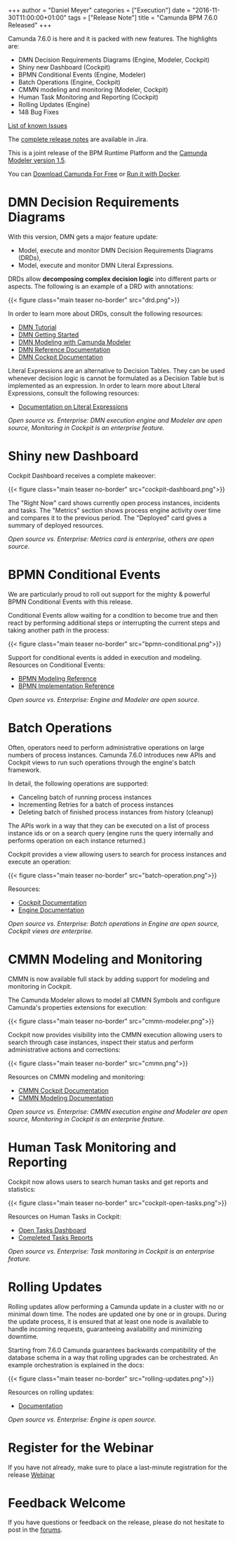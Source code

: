 +++
author = "Daniel Meyer"
categories = ["Execution"]
date = "2016-11-30T11:00:00+01:00"
tags = ["Release Note"]
title = "Camunda BPM 7.6.0 Released"
+++

Camunda 7.6.0 is here and it is packed with new features. The highlights are:

* DMN Decision Requirements Diagrams (Engine, Modeler, Cockpit)
* Shiny new Dashboard (Cockpit)
* BPMN Conditional Events (Engine, Modeler)
* Batch Operations (Engine, Cockpit)
* CMMN modeling and monitoring (Modeler, Cockpit)
* Human Task Monitoring and Reporting (Cockpit)
* Rolling Updates (Engine)
* 148 Bug Fixes

[List of known Issues](https://jira.camunda.com/issues/?jql=affectedVersion%20%3D%207.6.0)

The [complete release notes](https://jira.camunda.com/secure/ReleaseNote.jspa?projectId=10230&version=14490) are available in Jira.

This is a joint release of the BPM Runtime Platform and the [Camunda Modeler version 1.5](http://blog.camunda.org/post/2016/11/camunda-modeler-015-released/).

You can [Download Camunda For Free](https://camunda.org/download/)
or [Run it with Docker](https://hub.docker.com/r/camunda/camunda-bpm-platform/).

# DMN Decision Requirements Diagrams

With this version, DMN gets a major feature update:

* Model, execute and monitor DMN Decision Requirements Diagrams (DRDs),
* Model, execute and monitor DMN Literal Expressions.

DRDs allow **decomposing complex decision logic** into different parts or aspects. The following is an example of a DRD with annotations:

{{< figure class="main teaser no-border" src="drd.png">}}

In order to learn more about DRDs, consult the following resources:

* [DMN Tutorial](https://camunda.org/dmn/tutorial/#drd)
* [DMN Getting Started](https://docs.camunda.org/get-started/dmn11/)
* [DMN Modeling with Camunda Modeler](https://docs.camunda.org/manual/7.6/modeler/camunda-modeler/dmn/)
* [DMN Reference Documentation](https://docs.camunda.org/manual/7.6/reference/dmn11/drg/)
* [DMN Cockpit Documentation](https://docs.camunda.org/manual/7.6/webapps/cockpit/dmn/)

Literal Expressions are an alternative to Decision Tables. They can be used whenever decision logic is cannot be formulated as a Decision Table but is implemented as an expression. In order to learn more about Literal Expressions, consult the following resources:

* [Documentation on Literal Expressions](https://docs.camunda.org/manual/7.6/reference/dmn11/decision-literal-expression/)

_Open source vs. Enterprise: DMN execution engine and Modeler are open source, Monitoring in Cockpit is an enterprise feature._

# Shiny new Dashboard

Cockpit Dashboard receives a complete makeover:

{{< figure class="main teaser no-border" src="cockpit-dashboard.png">}}

The "Right Now" card shows currently open process instances, incidents and tasks. The "Metrics" section shows process engine activity over time and compares it to the previous period. The "Deployed" card gives a summary of deployed resources.

_Open source vs. Enterprise: Metrics card is enterprise, others are open source._

# BPMN Conditional Events

We are particularly proud to roll out support for the mighty & powerful BPMN Conditional Events with this release.

Conditional Events allow waiting for a condition to become true and then react by performing additional steps or interrupting the current steps and taking another path in the process:

{{< figure class="main teaser no-border" src="bpmn-conditional.png">}}

Support for conditional events is added in execution and modeling. Resources on Conditional Events:

* [BPMN Modeling Reference](https://camunda.org/bpmn/reference/#events-conditional)
* [BPMN Implementation Reference](https://docs.camunda.org/manual/7.6/reference/bpmn20/events/conditional-events/)

_Open source vs. Enterprise: Engine and Modeler are open source._

# Batch Operations

Often, operators need to perform administrative operations on large numbers of process instances. Camunda 7.6.0 introduces new APIs and Cockpit views to run such operations through the engine's batch framework.

In detail, the following operations are supported:

* Canceling batch of running process instances
* Incrementing Retries for a batch of process instances
* Deleting batch of finished process instances from history (cleanup)

The APIs work in a way that they can be executed on a list of process instance ids or on a search query (engine runs the query internally and performs operation on each instance returned.)

Cockpit provides a view allowing users to search for process instances and execute an operation:

{{< figure class="main teaser no-border" src="batch-operation.png">}}

Resources:

* [Cockpit Documentation](https://docs.camunda.org/manual/7.6/webapps/cockpit/batch/)
* [Engine Documentation](https://docs.camunda.org/manual/7.6/user-guide/process-engine/batch/)

_Open source vs. Enterprise: Batch operations in Engine are open source, Cockpit views are enterprise._

# CMMN Modeling and Monitoring

CMMN is now available full stack by adding support for modeling and monitoring in Cockpit.

The Camunda Modeler allows to model all CMMN Symbols and configure Camunda's properties extensions for execution:

{{< figure class="main teaser no-border" src="cmmn-modeler.png">}}

Cockpit now provides visibility into the CMMN execution allowing users to search through case instances, inspect their status and perform administrative actions and corrections:

{{< figure class="main teaser no-border" src="cmmn.png">}}

Resources on CMMN modeling and monitoring:

* [CMMN Cockpit Documentation](https://docs.camunda.org/manual/7.6/webapps/cockpit/cmmn/)
* [CMMN Modeling Documentation](https://docs.camunda.org/manual/7.6/modeler/camunda-modeler/cmmn/)

_Open source vs. Enterprise: CMMN execution engine and Modeler are open source, Monitoring in Cockpit is an enterprise feature._

# Human Task Monitoring and Reporting

Cockpit now allows users to search human tasks and get reports and statistics:

{{< figure class="main teaser no-border" src="cockpit-open-tasks.png">}}

Resources on Human Tasks in Cockpit:

* [Open Tasks Dashboard](https://docs.camunda.org/manual/7.6/webapps/cockpit/tasks-dashboard/)
* [Completed Tasks Reports](https://docs.camunda.org/manual/7.6/webapps/cockpit/reporting/#completed-task-instance-report)

_Open source vs. Enterprise: Task monitoring in Cockpit is an enterprise feature._

# Rolling Updates

Rolling updates allow performing a Camunda update in a cluster with no or minimal down time. The nodes are updated one by one or in groups. During the update process, it is ensured that at least one node is available to handle incoming requests, guaranteeing availability and minimizing downtime.

Starting from 7.6.0 Camunda guarantees backwards compatibility of the database schema in a way that rolling upgrades can be orchestrated. An example orchestration is explained in the docs:

{{< figure class="main teaser no-border" src="rolling-updates.png">}}

Resources on rolling updates:

* [Documentation](https://docs.camunda.org/manual/7.6/update/rolling-update/)

_Open source vs. Enterprise: Engine is open source._

# Register for the Webinar

If you have not already, make sure to place a last-minute registration for the release [Webinar](https://network.camunda.org/webinars/91)

# Feedback Welcome

If you have questions or feedback on the release, please do not hesitate to post in the [forums](https://forum.camunda.org/).
